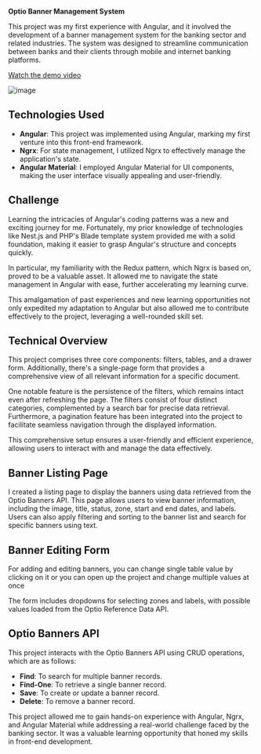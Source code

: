  

**Optio Banner Management System**

This project was my first experience with Angular, and it involved the development of a banner management system for the banking sector and related industries. The system was designed to streamline communication between banks and their clients through mobile and internet banking platforms.



[Watch the demo video](https://www.youtube.com/watch?v=_yWUd1k1Ef4)
 

![image](https://firebasestorage.googleapis.com/v0/b/img-upload-7d368.appspot.com/o/banner%20gg.JPG?alt=media&token=4946f51b-2efa-4eaf-920e-7d320dc64726)

## Technologies Used

- **Angular**: This project was implemented using Angular, marking my first venture into this front-end framework.
- **Ngrx**: For state management, I utilized Ngrx to effectively manage the application's state.
- **Angular Material**: I employed Angular Material for UI components, making the user interface visually appealing and user-friendly.

## Challenge

 Learning the intricacies of Angular's coding patterns was a new and exciting journey for me. Fortunately, my prior knowledge of technologies like Nest.js and PHP's Blade template system provided me with a solid foundation, making it easier to grasp Angular's structure and concepts quickly.

In particular, my familiarity with the Redux pattern, which Ngrx is based on, proved to be a valuable asset. It allowed me to navigate the state management in Angular with ease, further accelerating my learning curve.

This amalgamation of past experiences and new learning opportunities not only expedited my adaptation to Angular but also allowed me to contribute effectively to the project, leveraging a well-rounded skill set.
## Technical Overview
This project comprises three core components: filters, tables, and a drawer form. Additionally, there's a single-page form that provides a comprehensive view of all relevant information for a specific document.

One notable feature is the persistence of the filters, which remains intact even after refreshing the page. The filters consist of four distinct categories, complemented by a search bar for precise data retrieval. Furthermore, a pagination feature has been integrated into the project to facilitate seamless navigation through the displayed information.

This comprehensive setup ensures a user-friendly and efficient experience, allowing users to interact with and manage the data effectively.

## Banner Listing Page

I created a listing page to display the banners using data retrieved from the Optio Banners API. This page allows users to view banner information, including the image, title, status, zone, start and end dates, and labels. Users can also apply filtering and sorting to the banner list and search for specific banners using text.

## Banner Editing Form

For adding and editing banners, you can change single table value by clicking on it or you can open up the project and change multiple values at once

The form includes dropdowns for selecting zones and labels, with possible values loaded from the Optio Reference Data API.

## Optio Banners API

This project interacts with the Optio Banners API using CRUD operations, which are as follows:

- **Find**: To search for multiple banner records.
- **Find-One**: To retrieve a single banner record.
- **Save**: To create or update a banner record.
- **Delete**: To remove a banner record.

 
This project allowed me to gain hands-on experience with Angular, Ngrx, and Angular Material while addressing a real-world challenge faced by the banking sector. It was a valuable learning opportunity that honed my skills in front-end development.

